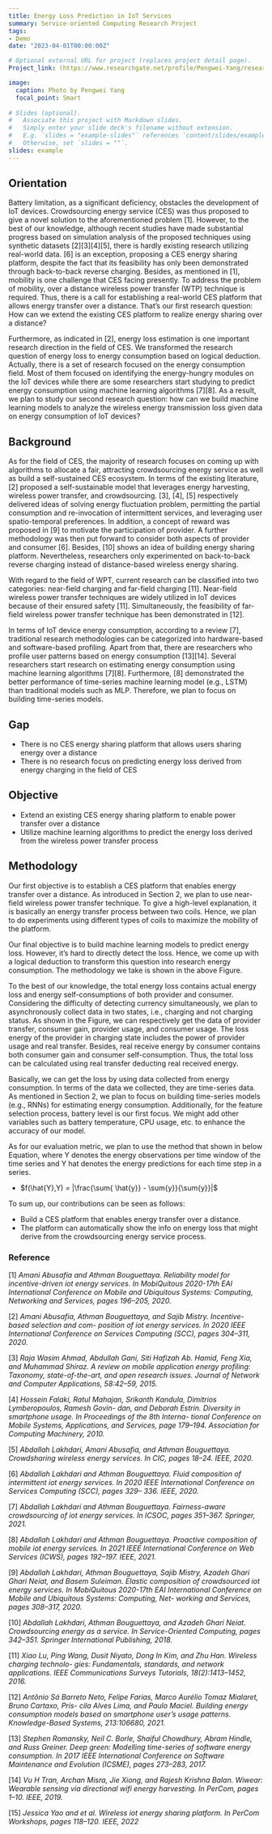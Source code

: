 ```yaml
---
title: Energy Loss Prediction in IoT Services
summary: Service-oriented Computing Research Project
tags:
- Demo
date: "2023-04-01T00:00:00Z"

# Optional external URL for project (replaces project detail page).
Project_link: (https://www.researchgate.net/profile/Pengwei-Yang/research)

image:
  caption: Photo by Pengwei Yang
  focal_point: Smart
  
# Slides (optional).
#   Associate this project with Markdown slides.
#   Simply enter your slide deck's filename without extension.
#   E.g. `slides = "example-slides"` references `content/slides/example-slides.md`.
#   Otherwise, set `slides = ""`.
slides: example
---
```

## Orientation
Battery limitation, as a significant deficiency, obstacles the development of IoT devices. Crowdsourcing energy service (CES) was thus proposed to give a novel solution to the aforementioned problem [1]. However, to the best of our knowledge, although recent studies have made substantial progress based on simulation analysis of the proposed techniques using synthetic datasets [2][3][4][5], there is hardly existing research utilizing real-world data. [6] is an exception, proposing a CES energy sharing platform, despite the fact that its feasibility has only been demonstrated through back-to-back reverse charging. Besides, as mentioned in [1], mobility is one challenge that CES facing presently. To address the problem of mobility, over a distance wireless power transfer (WTP) technique is required. Thus, there is a call for establishing a real-world CES platform that allows energy transfer over a distance. That’s our first research question: How can we extend the existing CES platform to realize energy sharing over a distance?

Furthermore, as indicated in [2], energy loss estimation is one important research direction in the field of CES. We transformed the research question of energy loss to energy consumption based on logical deduction. Actually, there is a set of research focused on the energy consumption field. Most of them focused on identifying the energy-hungry modules on the IoT devices while there are some researchers start studying to predict energy consumption using machine learning algorithms [7][8]. As a result, we plan to study our second research question: how can we build machine learning models to analyze the wireless energy transmission loss given data on energy consumption of IoT devices?

## Background
As for the field of CES, the majority of research focuses on coming up with algorithms to allocate a fair, attracting crowdsourcing energy service as well as build a self-sustained CES ecosystem. In terms of the existing literature, [2] proposed a self-sustainable model that leverages energy harvesting, wireless power transfer, and crowdsourcing. [3], [4], [5] respectively delivered ideas of solving energy fluctuation problem, permitting the partial consumption and re-invocation of intermittent services, and leveraging user spatio-temporal preferences. In addition, a concept of reward was proposed in [9] to motivate the participation of provider. A further methodology was then put forward to consider both aspects of provider and consumer [6]. Besides, [10] shows an idea of building energy sharing platform. Nevertheless, researchers only experimented on back-to-back reverse charging instead of distance-based wireless energy sharing.

With regard to the field of WPT, current research can be classified into two categories: near-field charging and far-field charging [11]. Near-field wireless power transfer techniques are widely utilized in IoT devices because of their ensured safety [11]. Simultaneously, the feasibility of far-field wireless power transfer technique has been demonstrated in [12].

In terms of IoT device energy consumption, according to a review [7], traditional research methodologies can be categorized into hardware-based and software-based profiling. Apart from that, there are researchers who profile user patterns based on energy consumption [13][14]. Several researchers start research on estimating energy consumption using machine learning algorithms [7][8]. Furthermore, [8] demonstrated the better performance of time-series machine learning model (e.g., LSTM) than traditional models such as MLP. Therefore, we plan to focus on building time-series models.

## Gap

- There is no CES energy sharing platform that allows users sharing energy over a distance
- There is no research focus on predicting energy loss derived from energy charging in the field of CES

## Objective

- Extend an existing CES energy sharing platform to enable power transfer over a distance
- Utilize machine learning algorithms to predict the energy loss derived from the wireless power transfer process

## Methodology

Our first objective is to establish a CES platform that enables energy transfer over a distance. As introduced in Section 2, we plan to use near-field wireless power transfer technique. To give a high-level explanation, it is basically an energy transfer process between two coils. Hence, we plan to do experiments using different types of coils to maximize the mobility of the platform.

Our final objective is to build machine learning models to predict energy loss. However, it’s hard to directly detect the loss. Hence, we come up with a logical deduction to transform this question into research energy consumption. The methodology we take is shown in the above Figure.

To the best of our knowledge, the total energy loss contains actual energy loss and energy self-consumptions of both provider and consumer. Considering the difficulty of detecting currency simultaneously, we plan to asynchronously collect data in two states, i.e., charging and not charging status. As shown in the Figure, we can respectively get the data of provider transfer, consumer gain, provider usage, and consumer usage. The loss energy of the provider in charging state includes the power of provider usage and real transfer. Besides, real receive energy by consumer contains both consumer gain and consumer self-consumption. Thus, the total loss can be calculated using real transfer deducting real received energy. 

Basically, we can get the loss by using data collected from energy consumption. In terms of the data we collected, they are time-series data. As mentioned in Section 2, we plan to focus on building time-series models (e.g., RNNs) for estimating energy consumption. Additionally, for the feature selection process, battery level is our first focus. We might add other variables such as battery temperature, CPU usage, etc. to enhance the accuracy of our model.

As for our evaluation metric, we plan to use the method that shown in below Equation, where Y denotes the energy observations per time window of the time series and Y hat denotes the energy predictions for each time step in a series.

- $f(\hat{Y},Y) = |\frac{\sum{ \hat{y}} - \sum{y}}{\sum{y}}|$

To sum up, our contributions can be seen as follows:
- Build a CES platform that enables energy transfer over a distance.
- The platform can automatically show the info on energy loss that might derive from the crowdsourcing energy service process.

### Reference

[1] *Amani Abusafia and Athman Bouguettaya. Reliability model for incentive-driven iot energy
services. In MobiQuitous 2020-17th EAI International Conference on Mobile and Ubiquitous
Systems: Computing, Networking and Services, pages 196–205, 2020.*

[2] *Amani Abusafia, Athman Bouguettaya, and Sajib Mistry. Incentive-based selection and com-
position of iot energy services. In 2020 IEEE International Conference on Services Computing
(SCC), pages 304–311, 2020.*

[3] *Raja Wasim Ahmad, Abdullah Gani, Siti Hafizah Ab. Hamid, Feng Xia, and Muhammad
Shiraz. A review on mobile application energy profiling: Taxonomy, state-of-the-art, and
open research issues. Journal of Network and Computer Applications, 58:42–59, 2015.*

[4] *Hossein Falaki, Ratul Mahajan, Srikanth Kandula, Dimitrios Lymberopoulos, Ramesh Govin-
dan, and Deborah Estrin. Diversity in smartphone usage. In Proceedings of the 8th Interna-
tional Conference on Mobile Systems, Applications, and Services, page 179–194. Association
for Computing Machinery, 2010.*

[5] *Abdallah Lakhdari, Amani Abusafia, and Athman Bouguettaya. Crowdsharing wireless energy
services. In CIC, pages 18–24. IEEE, 2020.*

[6] *Abdallah Lakhdari and Athman Bouguettaya. Fluid composition of intermittent iot energy
services. In 2020 IEEE International Conference on Services Computing (SCC), pages 329–
336. IEEE, 2020.*


[7] *Abdallah Lakhdari and Athman Bouguettaya. Fairness-aware crowdsourcing of iot energy
services. In ICSOC, pages 351–367. Springer, 2021.*

[8] *Abdallah Lakhdari and Athman Bouguettaya. Proactive composition of mobile iot energy
services. In 2021 IEEE International Conference on Web Services (ICWS), pages 192–197.
IEEE, 2021.*

[9] *Abdallah Lakhdari, Athman Bouguettaya, Sajib Mistry, Azadeh Ghari Ghari Neiat, and
Basem Suleiman. Elastic composition of crowdsourced iot energy services. In MobiQuitous
2020-17th EAI International Conference on Mobile and Ubiquitous Systems: Computing, Net-
working and Services, pages 308–317, 2020.*

[10] *Abdallah Lakhdari, Athman Bouguettaya, and Azadeh Ghari Neiat. Crowdsourcing energy as
a service. In Service-Oriented Computing, pages 342–351. Springer International Publishing,
2018.*

[11] *Xiao Lu, Ping Wang, Dusit Niyato, Dong In Kim, and Zhu Han. Wireless charging technolo-
gies: Fundamentals, standards, and network applications. IEEE Communications Surveys
Tutorials, 18(2):1413–1452, 2016.*

[12] *Antônio Sá Barreto Neto, Felipe Farias, Marco Aurélio Tomaz Mialaret, Bruno Cartaxo, Prís-
cila Alves Lima, and Paulo Maciel. Building energy consumption models based on smartphone
user’s usage patterns. Knowledge-Based Systems, 213:106680, 2021.*

[13] *Stephen Romansky, Neil C. Borle, Shaiful Chowdhury, Abram Hindle, and Russ Greiner. Deep
green: Modelling time-series of software energy consumption. In 2017 IEEE International
Conference on Software Maintenance and Evolution (ICSME), pages 273–283, 2017.*

[14] *Vu H Tran, Archan Misra, Jie Xiong, and Rajesh Krishna Balan. Wiwear: Wearable sensing
via directional wifi energy harvesting. In PerCom, pages 1–10. IEEE, 2019.*

[15] *Jessica Yao and et al. Wireless iot energy sharing platform. In PerCom Workshops, pages
118–120. IEEE, 2022*
